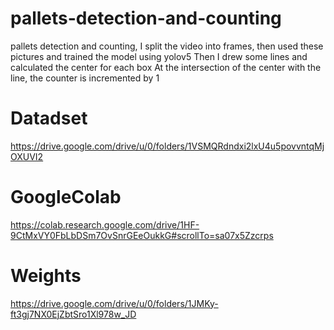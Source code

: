 # pallets-detection-and-counting

pallets detection and counting, I split the video into frames, then used these pictures and trained the model using yolov5 Then I drew some lines and calculated the center for each box At the intersection of the center with the line, the counter is incremented by 1


# Datadset

https://drive.google.com/drive/u/0/folders/1VSMQRdndxi2lxU4u5povvntqMjOXUVI2

# GoogleColab

https://colab.research.google.com/drive/1HF-9CtMxVY0FbLbDSm7OvSnrGEeOukkG#scrollTo=sa07x5Zzcrps

# Weights

https://drive.google.com/drive/u/0/folders/1JMKy-ft3gj7NX0EjZbtSro1Xl978w_JD
